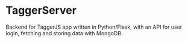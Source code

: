 # TaggerServer

Backend for TaggerJS app written in Python/Flask, with an API for user login, fetching and storing data with MongoDB.
